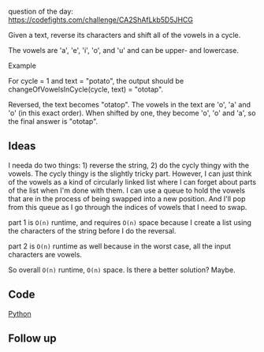 question of the day: https://codefights.com/challenge/CA2ShAfLkb5D5JHCG

Given a text, reverse its characters and shift all of the vowels in a cycle.

The vowels are 'a', 'e', 'i', 'o', and 'u' and can be upper- and lowercase.

Example

For cycle = 1 and text = "potato", the output should be
changeOfVowelsInCycle(cycle, text) = "ototap".

Reversed, the text becomes "otatop". The vowels in the text are 'o', 'a' and 'o' (in this exact order). When shifted by one, they become 'o', 'o' and 'a', so the final answer is "ototap".

## Ideas

I needa do two things: 1) reverse the string, 2) do the cycly thingy with the vowels.
The cycly thingy is the slightly tricky part. However, I can just think of the
vowels as a kind of circularly linked list where I can forget about parts of the list
when I'm done with them. I can use a queue to hold the vowels that are in the process
of being swapped into a new position. And I'll pop from this queue as I go through
the indices of vowels that I need to swap.

part 1 is `O(n)` runtime, and requires `O(n)` space because I create a list using the 
characters of the string before I do the reversal.

part 2 is `O(n)` runtime as well because in the worst case, all the input characters
are vowels.

So overall `O(n)` runtime, `O(n)` space. Is there a better solution? Maybe.

## Code

[Python](./changeOfVowelsInCycle.py)

## Follow up


